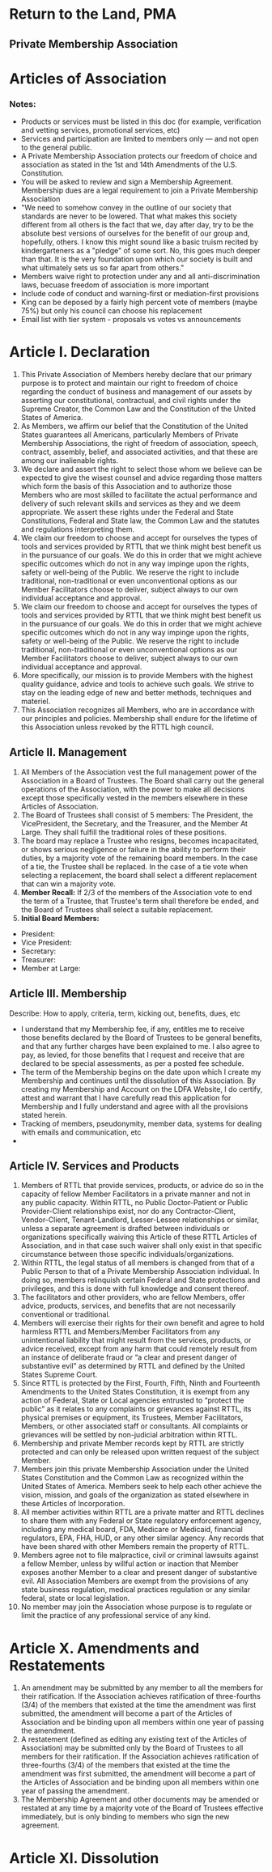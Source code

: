 # Return to the Land, PMA 
## Private Membership Association 

# Articles of Association 



### Notes: 
* Products or services must be listed in this doc (for example, verification and vetting services, promotional services, etc)
* Services and participation are limited to members only — and not open to the general public.
* A Private Membership Association protects our freedom of choice and association as stated in the 1st and 14th Amendments of the U.S. Constitution.
* You will be asked to review and sign a Membership Agreement. Membership dues are a legal requirement to join a Private Membership Association
*  "We need to somehow convey in the outline of our society that standards are never to be lowered. That what makes this society different from all others is the fact that we, day after day, try to be the absolute best versions of ourselves for the benefit of our group and, hopefully, others. I know this might sound like a basic truism recited by kindergarteners as a "pledge" of some sort. No, this goes much deeper than that. It is the very foundation upon which our society is built and what ultimately sets us so far apart from others."
*  Members waive right to protection under any and all anti-discrimination laws, becuase freedom of association is more important
*  Include code of conduct and warning-first or mediation-first provisions
*  King can be deposed by a fairly high percent vote of members (maybe 75%) but only his council can choose his replacement
*  Email list with tier system - proposals vs votes vs announcements


# Article I. Declaration
1. This Private Association of Members hereby declare that our primary purpose is to protect and maintain our right to freedom of choice regarding the conduct of business and management of our assets by asserting our constitutional, contractual, and civil rights under the Supreme Creator, the Common Law and the Constitution of the United States of America. 
2. As Members, we affirm our belief that the Constitution of the United States guarantees all Americans, particularly Members of Private Membership Associations, the right of freedom of association, speech, contract, assembly, belief, and associated activities, and that these are among our inalienable rights.
3. We declare and assert the right to select those whom we believe can be expected to give the wisest counsel and advice regarding those matters which form the basis of this Association and to authorize those Members who are most skilled to facilitate the actual performance and delivery of such relevant skills and services as they and we deem appropriate. We assert these rights under the Federal and State Constitutions, Federal and State law, the Common Law and the statutes and regulations interpreting them.
4. We claim our freedom to choose and accept for ourselves the types of tools and services provided by RTTL that we think might best benefit us in the pursuance of our goals. We do this in order that we might achieve specific outcomes which do not in any way impinge upon the rights, safety or well-being of the Public. We reserve the right to include traditional, non-traditional or even unconventional options as our Member Facilitators choose to deliver, subject always to our own individual acceptance and approval.
5. We claim our freedom to choose and accept for ourselves the types of tools and services provided by RTTL that we think might best benefit us in the pursuance of our goals. We do this in order that we might achieve specific outcomes which do not in any way impinge upon the rights, safety or well-being of the Public. We reserve the right to include traditional, non-traditional or even unconventional options as our Member Facilitators choose to deliver, subject always to our own individual acceptance and approval.
6.  More specifically, our mission is to provide Members with the highest quality guidance, advice and tools to achieve such goals. We strive to stay on the leading edge of new and better methods, techniques and materiel.
7.  This Association recognizes all Members, who are in accordance with our principles and policies. Membership shall endure for the lifetime of this Association unless revoked by the RTTL high council.

## Article II. Management 
1. All Members of the Association vest the full management power of the Association in a Board of Trustees. The Board shall carry out the general operations of the Association, with the power to make all decisions except those specifically vested in the members elsewhere in these Articles of Association. 
2. The Board of Trustees shall consist of 5 members: The President, the VicePresident, the Secretary, and the Treasurer, and the Member At Large. They shall fulfill the traditional roles of these positions.
3. The board may replace a Trustee who resigns, becomes incapacitated, or shows serious negligence or failure in the ability to perform their duties, by a majority vote of the remaining board members. In the case of a tie, the Trustee shall be replaced. In the case of a tie vote when selecting a replacement, the board shall select a different replacement that can win a majority vote. 
4. **Member Recall:** If 2/3 of the members of the Association vote to end the term of a Trustee, that Trustee's term shall therefore be ended, and the Board of Trustees shall select a suitable replacement.
5. **Initial Board Members:**
  * President:
  * Vice President:
  * Secretary:
  * Treasurer:
  * Member at Large:
## Article III. Membership 
Describe: How to apply, criteria, term, kicking out, benefits, dues, etc 
* I understand that my Membership fee, if any, entitles me to receive those benefits declared by the Board of Trustees to be general benefits, and that any further charges have been explained to me. I also agree to pay, as levied, for those benefits that I request and receive that are declared to be special assessments, as per a posted fee schedule.
* The term of the Membership begins on the date upon which I create my Membership and continues until the dissolution of this Association. By creating my Membership and Account on the LDFA Website, I do certify, attest and warrant that I have carefully read this application for Membership and I fully understand and agree with all the provisions stated herein.
* Tracking of members, pseudonymity, member data, systems for dealing with emails and communication, etc
* 
## Article IV. Services and Products    
1. Members of RTTL that provide services, products, or advice do so in the capacity of fellow Member Facilitators in a private manner and not in any public capacity. Within RTTL, no Public Doctor-Patient or Public Provider-Client relationships exist, nor do any Contractor-Client, Vendor-Client, Tenant-Landlord, Lesser-Lessee relationships or similar, unless a separate agreement is drafted between individuals or organizations specifically waiving this Article of these RTTL Articles of Association, and in that case such waiver shall only exist in that specific circumstance between those specific individuals/organizations.
2. Within RTTL, the legal status of all members is changed from that of a Public Person to that of a Private Membership Association individual. In doing so, members relinquish certain Federal and State protections and privileges, and this is done with full knowledge and consent thereof.
3. The facilitators and other providers, who are fellow Members, offer advice, products, services, and benefits that are not necessarily conventional or traditional.
4. Members will exercise their rights for their own benefit and agree to hold harmless RTTL and Members/Member Facilitators from any unintentional liability that might result from the services, products, or advice received, except from any harm that could remotely result from an instance of deliberate fraud or “a clear and present danger of substantive evil” as determined by RTTL and defined by the United States Supreme Court.
5. Since RTTL is protected by the First, Fourth, Fifth, Ninth and Fourteenth Amendments to the United States Constitution, it is exempt from any action of Federal, State or Local agencies entrusted to “protect the public” as it relates to any complaints or grievances against RTTL, its physical premises or equipment, its Trustees, Member Facilitators, Members, or other associated staff or consultants. All complaints or grievances will be settled by non-judicial arbitration within RTTL.
6. Membership and private Member records kept by RTTL are strictly protected and can only be released upon written request of the subject Member.
7. Members join this private Membership Association under the United States Constitution and the Common Law as recognized within the United States of America. Members seek to help each other achieve the vision, mission, and goals of the organization as stated elsewhere in these Articles of Incorporation.
8. All member activities within RTTL are a private matter and RTTL declines to share them with any Federal or State regulatory enforcement agency, including any medical board, FDA, Medicare or Medicaid, financial regulators, EPA, FHA, HUD, or any other similar agency. Any records that have been shared with other Members remain the property of RTTL.
9. Members agree not to file malpractice, civil or criminal lawsuits against a fellow Member, unless by willful action or inaction that Member exposes another Member to a clear and present danger of substantive evil. All Association Members are exempt from the provisions of any state business regulation, medical practices regulation or any similar federal, state or local legislation.
10. No member may join the Association whose purpose is to regulate or limit the practice of any professional service of any kind.


# Article X. Amendments and Restatements 
1. An amendment may be submitted by any member to all the members for their ratification. If the Association achieves ratification of three-fourths (3/4) of the members that existed at the time the amendment was first submitted, the amendment will become a part of the Articles of Association and be binding upon all members within one year of passing the amendment. 
2. A restatement (defined as editing any existing text of the Articles of Association) may be submitted only by the Board of Trustees to all members for their ratification. If the Association achieves ratification of three-fourths (3/4) of the members that existed at the time the amendment was first submitted, the amendment will become a part of the Articles of Association and be binding upon all members within one year of passing the amendment. 
3. The Membership Agreement and other documents may be amended or restated at any time by a majority vote of the Board of Trustees effective immediately, but is only binding to members who sign the new agreement. 

# Article XI. Dissolution 
